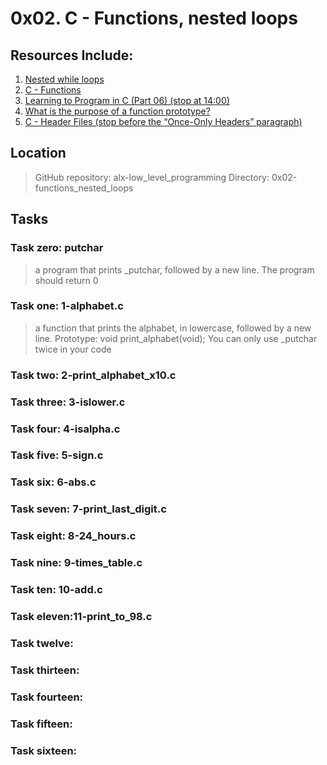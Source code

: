 # **0x02. C - Functions, nested loops**

## Resources Include:
1. [Nested while loops](https://www.youtube.com/watch?v=Z3iGeQ1gIss)
2. [C - Functions](https://www.tutorialspoint.com/cprogramming/c_functions.htm)
3. [Learning to Program in C (Part 06) (stop at 14:00)](https://www.youtube.com/watch?v=qMlnFwYdqIw)
4. [What is the purpose of a function prototype?](https://www.geeksforgeeks.org/what-is-the-purpose-of-a-function-prototype/)
5. [C - Header Files (stop before the “Once-Only Headers” paragraph)](https://www.tutorialspoint.com/cprogramming/c_header_files.htm)

## Location
> GitHub repository: alx-low_level_programming 
> Directory: 0x02-functions_nested_loops

## Tasks

### **Task zero: putchar**
> a program that prints _putchar, followed by a new line. The program should return 0

### Task one: 1-alphabet.c
> a function that prints the alphabet, in lowercase, followed by a new line. 
> Prototype: void print_alphabet(void); 
> You can only use _putchar twice in your code

### Task two: 2-print_alphabet_x10.c 
### Task three: 3-islower.c
### Task four: 4-isalpha.c
### Task five: 5-sign.c
### Task six: 6-abs.c
### Task seven: 7-print_last_digit.c
### Task eight: 8-24_hours.c
### Task nine: 9-times_table.c
### Task ten: 10-add.c
### Task eleven:11-print_to_98.c
### Task twelve:
### Task thirteen:
### Task fourteen:
### Task fifteen:
### Task sixteen:
